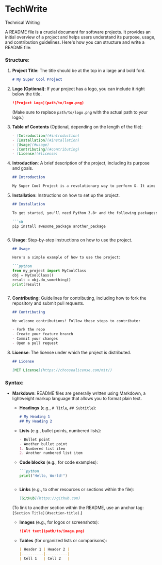 # TechWrite
Technical Writing

A README file is a crucial document for software projects. It provides an initial overview of a project and helps users understand its purpose, usage, and contribution guidelines. Here's how you can structure and write a README file:

### Structure:

1. **Project Title**: The title should be at the top in a large and bold font.
   ```markdown
   # My Super Cool Project
   ```

2. **Logo (Optional)**: If your project has a logo, you can include it right below the title.
   ```markdown
   ![Project Logo](path/to/logo.png)
   ```

   (Make sure to replace `path/to/logo.png` with the actual path to your logo.)


3. **Table of Contents** (Optional, depending on the length of the file):
   ```markdown
   - [Introduction](#introduction)
   - [Installation](#installation)
   - [Usage](#usage)
   - [Contributing](#contributing)
   - [License](#license)
   ```

4. **Introduction**: A brief description of the project, including its purpose and goals.
   ```markdown
   ## Introduction
   
   My Super Cool Project is a revolutionary way to perform X. It aims to make Y more efficient and accessible to everyone.
   ```

5. **Installation**: Instructions on how to set up the project.
   ```markdown
   ## Installation

   To get started, you'll need Python 3.8+ and the following packages:
   
   ```sh
   pip install awesome_package another_package
   ```
   ```

6. **Usage**: Step-by-step instructions on how to use the project.
   ```markdown
   ## Usage

   Here's a simple example of how to use the project:

   ```python
   from my_project import MyCoolClass
   obj = MyCoolClass()
   result = obj.do_something()
   print(result)
   ```
   ```

7. **Contributing**: Guidelines for contributing, including how to fork the repository and submit pull requests.
   ```markdown
   ## Contributing

   We welcome contributions! Follow these steps to contribute:
   
   - Fork the repo
   - Create your feature branch
   - Commit your changes
   - Open a pull request

8. **License**: The license under which the project is distributed.
   ```markdown
   ## License

   [MIT License](https://choosealicense.com/mit/)
   ```

### Syntax:

- **Markdown**: README files are generally written using Markdown, a lightweight markup language that allows you to format plain text.

  - **Headings** (e.g., `# Title`, `## Subtitle`):
    ```markdown
    # My Heading 1
    ## My Heading 2
    ```

  - **Lists** (e.g., bullet points, numbered lists):
    ```markdown
    - Bullet point
    - Another bullet point
    1. Numbered list item
    2. Another numbered list item
    ```

  - **Code blocks** (e.g., for code examples):
    ```markdown
    ```python
    print("Hello, World!")
    ```
    ```

  - **Links** (e.g., to other resources or sections within the file):
    ```markdown
    [GitHub](https://github.com)
    ```

   (To link to another section within the README, use an anchor tag: `[Section Title](#section-title)`.)

  - **Images** (e.g., for logos or screenshots):
    ```markdown
    ![Alt text](path/to/image.png)
    ```

  - **Tables** (for organized lists or comparisons):
    ```markdown
    | Header 1 | Header 2 |
    |----------|----------|
    | Cell 1   | Cell 2   |
    ```

